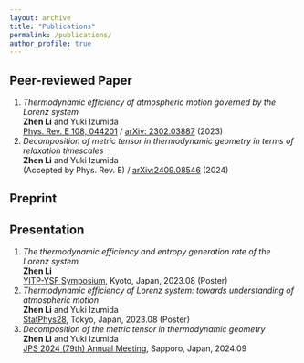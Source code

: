 ```yaml
---
layout: archive
title: "Publications"
permalink: /publications/
author_profile: true
---
```


## Peer-reviewed Paper

1.  _Thermodynamic efficiency of atmospheric motion governed by the Lorenz system_<br>
    **Zhen Li** and Yuki Izumida<br>
    [Phys. Rev. E 108, 044201](https://journals.aps.org/pre/abstract/10.1103/PhysRevE.108.044201) / [arXiv: 2302.03887](https://arxiv.org/abs/2302.03887) (2023)
2.  _Decomposition of metric tensor in thermodynamic geometry in terms of relaxation timescales_<br>
    **Zhen Li** and Yuki Izumida<br>
    (Accepted by Phys. Rev. E) / [arXiv:2409.08546](https://arxiv.org/abs/2409.08546) (2024)


## Preprint

## Presentation
1.  _The thermodynamic efficiency and entropy generation rate of the Lorenz system_<br>
    **Zhen Li**<br>
    [YITP-YSF Symposium](https://www2.yukawa.kyoto-u.ac.jp/~yitp-ysf2022/), Kyoto, Japan, 2023.08 (Poster)
2.  _Thermodynamic efficiency of Lorenz system: towards understanding of atmospheric motion_<br>
    **Zhen Li** and Yuki Izumida<br>
    [StatPhys28](https://statphys28.org/welcome.html), Tokyo, Japan, 2023.08 (Poster)
3.  _Decomposition of the metric tensor in thermodynamic geometry_<br>
    **Zhen Li** and Yuki Izumida<br>
    [JPS 2024 (79th) Annual Meeting](https://onsite.gakkai-web.net/jps/jps_search/2024au/index.html), Sapporo, Japan, 2024.09

